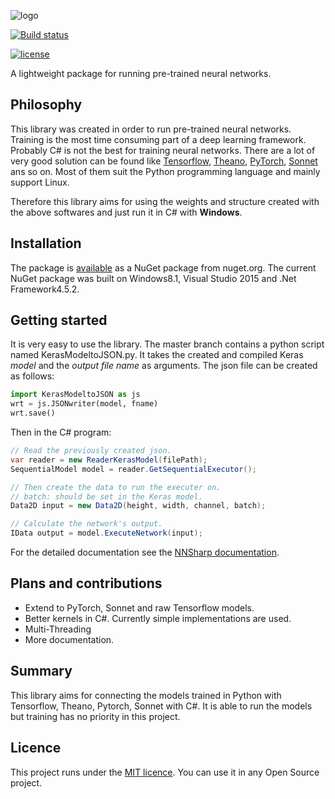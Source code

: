 ![logo](https://drive.google.com/uc?export=download&id=0B97L9zqg-lnweGpHSXFoT2JWS2c)

[![Build status](https://ci.appveyor.com/api/projects/status/m7albu3gen3orswj/branch/master?svg=true)](https://ci.appveyor.com/project/adamtiger/nnsharp/branch/master)

[![license](https://img.shields.io/github/license/mashape/apistatus.svg?maxAge=2592000)](https://github.com/adamtiger/NNSharp/blob/master/LICENSE)

A lightweight package for running pre-trained neural networks. 

## Philosophy

This library was created in order to run pre-trained neural networks. Training is the most time consuming part of a deep learning framework. Probably C# is not the best for training neural networks. There are a lot of very good solution can be found like [Tensorflow](https://www.tensorflow.org/), [Theano](http://deeplearning.net/software/theano/), [PyTorch](http://pytorch.org/), [Sonnet](https://github.com/deepmind/sonnet) ans so on. Most of them suit the Python programming language and mainly support Linux. 

Therefore this library aims for using the weights and structure created with the above softwares and just run it in C# with **Windows**.

## Installation

The package is [available](https://www.nuget.org/packages/NNSharp/) as a NuGet package from nuget.org. The current NuGet package was built on Windows8.1, Visual Studio 2015 and .Net Framework4.5.2.

## Getting started

It is very easy to use the library. The master branch contains a python script named KerasModeltoJSON.py. It takes the created and compiled Keras *model* and the *output file name* as arguments. The json file can be created as follows:

```python
import KerasModeltoJSON as js
wrt = js.JSONwriter(model, fname)
wrt.save()
```

Then in the C# program:

```csharp
// Read the previously created json.
var reader = new ReaderKerasModel(filePath); 
SequentialModel model = reader.GetSequentialExecutor();

// Then create the data to run the executer on.
// batch: should be set in the Keras model.
Data2D input = new Data2D(height, width, channel, batch);

// Calculate the network's output.
IData output = model.ExecuteNetwork(input);
```

For the detailed documentation see the [NNSharp documentation](https://adamtiger.github.io/NNSharp/). 

## Plans and contributions

* Extend to PyTorch, Sonnet and raw Tensorflow models.
* Better kernels in C#. Currently simple implementations are used. 
* Multi-Threading
* More documentation.

## Summary

This library aims for connecting the models trained in Python with Tensorflow, Theano, Pytorch, Sonnet with C#. It is able to run the models but training has no priority in this project.

## Licence

This project runs under the [MIT licence](https://github.com/adamtiger/NNSharp/blob/master/LICENSE). You can use it in any Open Source project.

